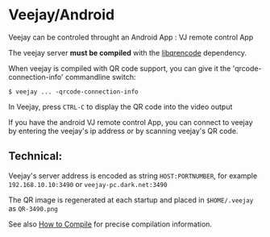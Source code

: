 Veejay/Android
================
Veejay can be controled throught an Android App : VJ remote control App

The veejay server **must be compiled** with the [libqrencode](https://fukuchi.org/works/qrencode/) dependency.

When veejay is compiled with QR code support, you can give it the
'qrcode-connection-info' commandline switch:
```
$ veejay ... -qrcode-connection-info
```
In Veejay, press `CTRL-C` to display the QR code into the video output

If you have the android VJ remote control App, you can connect to veejay by
entering the veejay's ip address or by scanning veejay's QR code.

Technical:
----------
Veejay's server address is encoded as string `HOST:PORTNUMBER`, for example
`192.168.10.10:3490` or `veejay-pc.dark.net:3490`

The QR image is regenerated at each startup and placed in `$HOME/.veejay` as `QR-3490.png`

See also [How to Compile](./HOWTO.compile.md) for precise compilation information.
